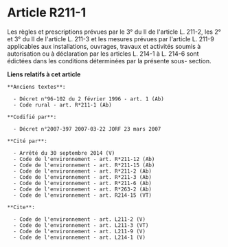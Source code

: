 # Article R211-1

Les règles et prescriptions prévues par le 3° du II de l'article L. 211-2, les 2° et 3° du II de l'article L. 211-3 et les
mesures prévues par l'article L. 211-9 applicables aux installations, ouvrages, travaux et activités soumis à autorisation ou
à déclaration par les articles L. 214-1 à L. 214-6 sont édictées dans les conditions déterminées par la présente sous-
section.

**Liens relatifs à cet article**

	**Anciens textes**:

	  - Décret n°96-102 du 2 février 1996 - art. 1 (Ab)
	  - Code rural - art. R*211-1 (Ab)

	**Codifié par**:

	  - Décret n°2007-397 2007-03-22 JORF 23 mars 2007

	**Cité par**:

	  - Arrêté du 30 septembre 2014 (V)
	  - Code de l'environnement - art. R*211-12 (Ab)
	  - Code de l'environnement - art. R*211-15 (Ab)
	  - Code de l'environnement - art. R*211-2 (Ab)
	  - Code de l'environnement - art. R*211-3 (Ab)
	  - Code de l'environnement - art. R*211-6 (Ab)
	  - Code de l'environnement - art. R*263-2 (Ab)
	  - Code de l'environnement - art. R214-15 (VT)

	**Cite**:

	  - Code de l'environnement - art. L211-2 (V)
	  - Code de l'environnement - art. L211-3 (VT)
	  - Code de l'environnement - art. L211-9 (V)
	  - Code de l'environnement - art. L214-1 (V)
